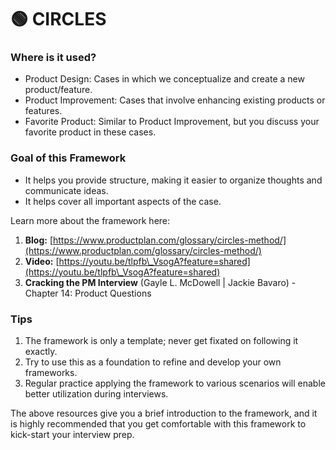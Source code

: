# 🟢 CIRCLES

### Where is it used?

* Product Design: Cases in which we conceptualize and create a new product/feature.
* Product Improvement: Cases that involve enhancing existing products or features.
* Favorite Product: Similar to Product Improvement, but you discuss your favorite product in these cases.

### Goal of this Framework

* It helps you provide structure, making it easier to organize thoughts and communicate ideas.
* It helps cover all important aspects of the case.

Learn more about the framework here:

1. **Blog:** [https://www.productplan.com/glossary/circles-method/](https://www.productplan.com/glossary/circles-method/)
2. **Video:** [https://youtu.be/tlpfb\_VsogA?feature=shared](https://youtu.be/tlpfb\_VsogA?feature=shared)
3. **Cracking the PM Interview** (Gayle L. McDowell | Jackie Bavaro) - Chapter 14: Product Questions

### Tips

1. The framework is only a template; never get fixated on following it exactly.
2. Try to use this as a foundation to refine and develop your own frameworks.
3. Regular practice applying the framework to various scenarios will enable better utilization during interviews.

The above resources give you a brief introduction to the framework, and it is highly recommended that you get comfortable with this framework to kick-start your interview prep.

